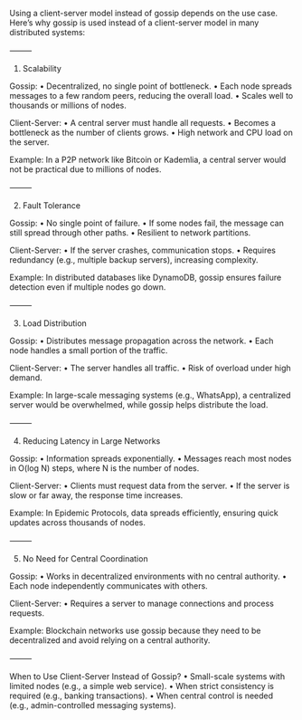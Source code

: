Using a client-server model instead of gossip depends on the use case. Here’s why gossip is used instead of a client-server model in many distributed systems:

⸻

1. Scalability

Gossip:
	•	Decentralized, no single point of bottleneck.
	•	Each node spreads messages to a few random peers, reducing the overall load.
	•	Scales well to thousands or millions of nodes.

Client-Server:
	•	A central server must handle all requests.
	•	Becomes a bottleneck as the number of clients grows.
	•	High network and CPU load on the server.

Example:
In a P2P network like Bitcoin or Kademlia, a central server would not be practical due to millions of nodes.

⸻

2. Fault Tolerance

Gossip:
	•	No single point of failure.
	•	If some nodes fail, the message can still spread through other paths.
	•	Resilient to network partitions.

Client-Server:
	•	If the server crashes, communication stops.
	•	Requires redundancy (e.g., multiple backup servers), increasing complexity.

Example:
In distributed databases like DynamoDB, gossip ensures failure detection even if multiple nodes go down.

⸻

3. Load Distribution

Gossip:
	•	Distributes message propagation across the network.
	•	Each node handles a small portion of the traffic.

Client-Server:
	•	The server handles all traffic.
	•	Risk of overload under high demand.

Example:
In large-scale messaging systems (e.g., WhatsApp), a centralized server would be overwhelmed, while gossip helps distribute the load.

⸻

4. Reducing Latency in Large Networks

Gossip:
	•	Information spreads exponentially.
	•	Messages reach most nodes in O(log N) steps, where N is the number of nodes.

Client-Server:
	•	Clients must request data from the server.
	•	If the server is slow or far away, the response time increases.

Example:
In Epidemic Protocols, data spreads efficiently, ensuring quick updates across thousands of nodes.

⸻

5. No Need for Central Coordination

Gossip:
	•	Works in decentralized environments with no central authority.
	•	Each node independently communicates with others.

Client-Server:
	•	Requires a server to manage connections and process requests.

Example:
Blockchain networks use gossip because they need to be decentralized and avoid relying on a central authority.

⸻

When to Use Client-Server Instead of Gossip?
	•	Small-scale systems with limited nodes (e.g., a simple web service).
	•	When strict consistency is required (e.g., banking transactions).
	•	When central control is needed (e.g., admin-controlled messaging systems).
